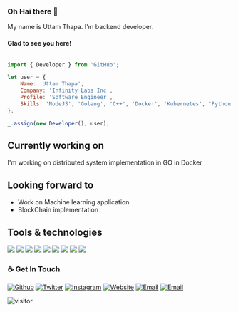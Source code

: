 ### Oh Hai there 👋

My name is Uttam Thapa. I'm backend developer.

#### Glad to see you here!

```javascript

import { Developer } from 'GitHub';

let user = {
    Name: 'Uttam Thapa',
    Company: 'Infinity Labs Inc',
    Profile: 'Software Engineer',
    Skills: 'NodeJS', 'Golang', 'C++', 'Docker', 'Kubernetes', 'Python',
};

_.assign(new Developer(), user);

```


## Currently working on 
I'm working on distributed system implementation in GO in Docker

 
## Looking forward to 
- Work on Machine learning application
- BlockChain implementation 



## Tools & technologies
![](https://img.shields.io/badge/OS-Linux-informational?style=flat&logo=linux&logoColor=white&color=1793D1)
![](https://img.shields.io/badge/Editor-Vs_code-informational?style=flat&logo=visual-studio-code&logoColor=white&color=007ACC)
![](https://img.shields.io/badge/lang-Python-informational?style=flat&logo=python&logoColor=white&color=3776AB)
![](https://img.shields.io/badge/lang-JavaScript-informational?style=flat&logo=javascript&logoColor=white&color=F7DF1E)
![](https://img.shields.io/badge/lang-Golang-informational?style=flat&logo=go&logoColor=white&color=00ADD8)
![](https://img.shields.io/badge/Shell-zsh-informational?style=flat&logo=gnu-bash&logoColor=white&color=4EAA25)
![](https://img.shields.io/badge/DB-PostgreSQL-informational?style=flat&logo=postgresql&logoColor=white&color=336791)
![](https://img.shields.io/badge/DB-MongoDB-informational?style=flat&logo=MongoDB&logoColor=white&color=#47A248)
![](https://img.shields.io/badge/Tools-Docker-informational?style=flat&logo=docker&logoColor=white&color=2496ED)


### ☕ Get In Touch
[![Github](https://img.shields.io/badge/-Github-green?style=for-the-badge&logo=Github&logoColor=white&labelColor=000)](https://github.com/Uttammgr/)
[![Twitter](https://img.shields.io/badge/-twitter-blue?style=for-the-badge&logo=Twitter&logoColor=white&labelColor=000)](https://twitter.com/maraameet)
[![Instagram](https://img.shields.io/badge/-Instagram-c13584?style=for-the-badge&labelColor=000&logo=instagram&logoColor=white)](https://www.instagram.com/uttam.mgr)
[![Website]( https://img.shields.io/badge/-website-green?style=for-the-badge&logo=react&color=white&labelColor=000)](https://uttam-thapa.com.np/)
[![Email](https://img.shields.io/badge/-Mail-8B89CC?style=for-the-badge&logo=ProtonMail&logoColor=white&labelColor=000)](mailto:utmgr@protonmail.com)
[![Email](https://img.shields.io/badge/-Stackoverflow-FE7A16?style=for-the-badge&logo=StackOverflow&logoColor=white&labelColor=000)](https://stackoverflow.com/users/3320307/ut-mgr)


![visitor](https://visitor-badge.glitch.me/badge?page_id=Uttammgr.Uttammgr)

